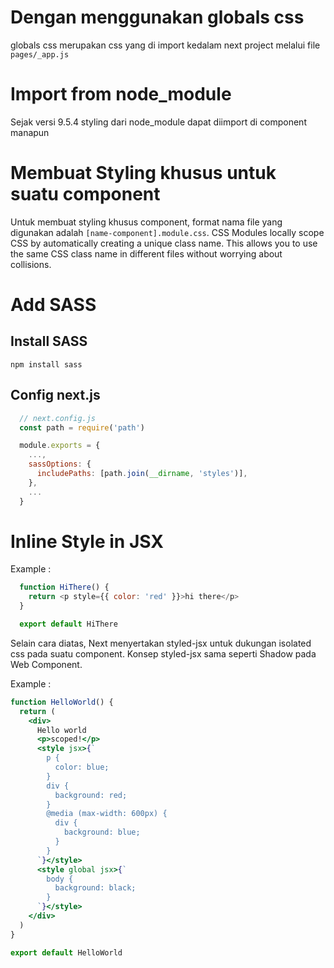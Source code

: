 # Dengan menggunakan globals css

globals css merupakan css yang di import kedalam next project melalui file `pages/_app.js`

# Import from node_module

Sejak versi 9.5.4 styling dari node_module dapat diimport di component manapun

# Membuat Styling khusus untuk suatu component

Untuk membuat styling khusus component, format nama file yang digunakan adalah `[name-component].module.css`. CSS Modules locally scope CSS by automatically creating a unique class name. This allows you to use the same CSS class name in different files without worrying about collisions.

# Add SASS

## Install SASS

`npm install sass`

## Config next.js

```js
  // next.config.js
  const path = require('path')

  module.exports = {
    ...,
    sassOptions: {
      includePaths: [path.join(__dirname, 'styles')],
    },
    ...
  }
```

# Inline Style in JSX

Example :

```js
  function HiThere() {
    return <p style={{ color: 'red' }}>hi there</p>
  }

  export default HiThere
```

Selain cara diatas, Next menyertakan styled-jsx untuk dukungan isolated css pada suatu component. Konsep styled-jsx sama seperti Shadow pada Web Component.

Example :

```jsx
function HelloWorld() {
  return (
    <div>
      Hello world
      <p>scoped!</p>
      <style jsx>{`
        p {
          color: blue;
        }
        div {
          background: red;
        }
        @media (max-width: 600px) {
          div {
            background: blue;
          }
        }
      `}</style>
      <style global jsx>{`
        body {
          background: black;
        }
      `}</style>
    </div>
  )
}

export default HelloWorld
```



